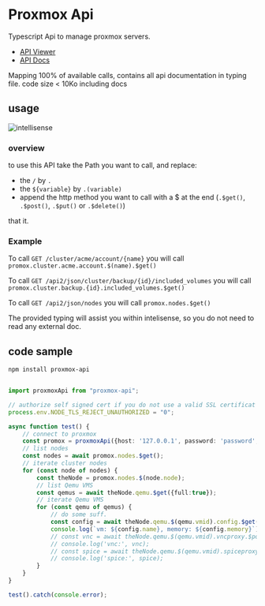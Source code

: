 # Proxmox Api

Typescript Api to manage proxmox servers.

* [API Viewer](https://pve.proxmox.com/pve-docs/api-viewer/) 
* [API Docs](https://pve.proxmox.com/wiki/Proxmox_VE_API)

Mapping 100% of available calls, contains all api documentation in typing file.
code size < 10Ko including docs

## usage

![intellisense](https://github.com/UrielCh/proxmox-api/blob/master/sample/usage.gif?raw=true "preview")

### overview

to use this API take the Path you want to call, and replace:
- the `/` by `.`
- the `${variable}` by `.(variable)`
- append the http method you want to call with a $ at the end (`.$get()`, `.$post()`, `.$put()` or `.$delete()`)

that it.

### Example

To call `GET /cluster/acme/account/{name}` you will call `promox.cluster.acme.account.$(name).$get()`

To call `GET /api2/json/cluster/backup/{id}/included_volumes` you will call `promox.cluster.backup.{id}.included_volumes.$get()`

To call `GET /api2/json/nodes` you will call `promox.nodes.$get()`

The provided typing will assist you within intelisense, so you do not need to read any external doc.

## code sample

```bash
npm install proxmox-api
```

``` typescript

import proxmoxApi from "proxmox-api";

// authorize self signed cert if you do not use a valid SSL certificat
process.env.NODE_TLS_REJECT_UNAUTHORIZED = "0";

async function test() {
    // connect to proxmox
    const promox = proxmoxApi({host: '127.0.0.1', password: 'password', username: 'user1@pam'});
    // list nodes
    const nodes = await promox.nodes.$get();
    // iterate cluster nodes
    for (const node of nodes) {
        const theNode = promox.nodes.$(node.node);
        // list Qemu VMS
        const qemus = await theNode.qemu.$get({full:true});
        // iterate Qemu VMS
        for (const qemu of qemus) {
            // do some suff.
            const config = await theNode.qemu.$(qemu.vmid).config.$get();
            console.log(`vm: ${config.name}, memory: ${config.memory}`);
            // const vnc = await theNode.qemu.$(qemu.vmid).vncproxy.$post();
            // console.log('vnc:', vnc);
            // const spice = await theNode.qemu.$(qemu.vmid).spiceproxy.$post();
            // console.log('spice:', spice);
        }
    }    
}

test().catch(console.error);
```